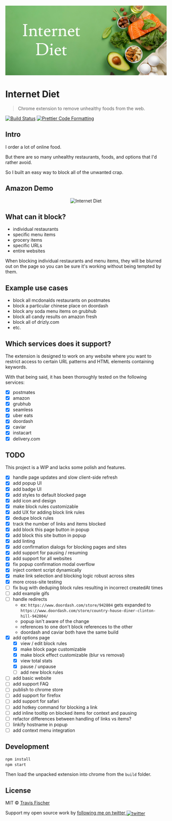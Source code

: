 <p align="center">
  <img alt="Internet Diet" src="https://raw.githubusercontent.com/transitive-bullshit/internet-diet/main/assets/banner.jpg"> 
</p>

# Internet Diet

> Chrome extension to remove unhealthy foods from the web.

[![Build Status](https://github.com/transitive-bullshit/internet-diet/actions/workflows/test.yml/badge.svg)](https://github.com/transitive-bullshit/internet-diet/actions/workflows/test.yml) [![Prettier Code Formatting](https://img.shields.io/badge/code_style-prettier-brightgreen.svg)](https://prettier.io)

## Intro

I order a lot of online food.

But there are so many unhealthy restaurants, foods, and options that I'd rather avoid.

So I built an easy way to block all of the unwanted crap.

## Amazon Demo

<p align="center">
  <img alt="Internet Diet" src="https://raw.githubusercontent.com/transitive-bullshit/internet-diet/main/.github/media/amazon-demo.gif" width="689">
</p>

## What can it block?

- individual restaurants
- specific menu items
- grocery items
- specific URLs
- entire websites

When blocking individual restaurants and menu items, they will be blurred out on the page so you can be sure it's working without being tempted by them.

## Example use cases

- block all mcdonalds restaurants on postmates
- block a particular chinese place on doordash
- block any soda menu items on grubhub
- block all candy results on amazon fresh
- block all of drizly.com
- etc.

## Which services does it support?

The extension is designed to work on any website where you want to restrict access to certain URL patterns and HTML elements containing keywords.

With that being said, it has been thoroughly tested on the following services:

- [x] postmates
- [x] amazon
- [x] grubhub
- [x] seamless
- [x] uber eats
- [x] doordash
- [x] caviar
- [x] instacart
- [x] delivery.com

## TODO

This project is a WIP and lacks some polish and features.

- [x] handle page updates and slow client-side refresh
- [x] add popup UI
- [x] add badge UI
- [x] add styles to default blocked page
- [x] add icon and design
- [x] make block rules customizable
- [x] add UX for adding block link rules
- [x] dedupe block rules
- [x] track the number of links and items blocked
- [x] add block this page button in popup
- [x] add block this site button in popup
- [x] add linting
- [x] add confirmation dialogs for blocking pages and sites
- [x] add support for pausing / resuming
- [x] add support for all websites
- [x] fix popup confirmation modal overflow
- [x] inject content script dynamically
- [x] make link selection and blocking logic robust across sites
- [x] more cross-site testing
- [ ] fix bug with deduping block rules resulting in incorrect createdAt times
- [ ] add example gifs
- [ ] handle redirects
  - ex: `https://www.doordash.com/store/942804` gets expanded to `https://www.doordash.com/store/country-house-diner-clinton-hill-942804/`
  - popup isn't aware of the change
  - references to one don't block references to the other
  - doordash and caviar both have the same build
- [x] add options page
  - [x] view / edit block rules
  - [x] make block page customizable
  - [x] make block effect customizable (blur vs removal)
  - [x] view total stats
  - [x] pause / unpause
  - [ ] add new block rules
- [ ] add basic website
- [ ] add support FAQ
- [ ] publish to chrome store
- [ ] add support for firefox
- [ ] add support for safari
- [ ] add hotkey command for blocking a link
- [ ] add inline tooltip on blocked items for context and pausing
- [ ] refactor differences between handling of links vs items?
- [ ] linkify hostname in popup
- [ ] add context menu integration

## Development

```bash
npm install
npm start
```

Then load the unpacked extension into chrome from the `build` folder.

## License

MIT © [Travis Fischer](https://transitivebullsh.it)

Support my open source work by <a href="https://twitter.com/transitive_bs">following me on twitter <img src="https://storage.googleapis.com/saasify-assets/twitter-logo.svg" alt="twitter" height="24px" align="center"></a>
